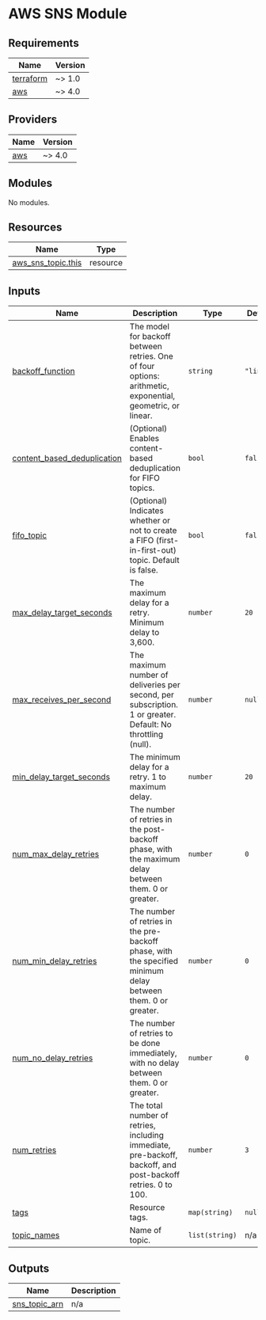 # AWS SNS Module

<!-- BEGIN_TF_DOCS -->
## Requirements

| Name | Version |
|------|---------|
| <a name="requirement_terraform"></a> [terraform](#requirement\_terraform) | ~> 1.0 |
| <a name="requirement_aws"></a> [aws](#requirement\_aws) | ~> 4.0 |

## Providers

| Name | Version |
|------|---------|
| <a name="provider_aws"></a> [aws](#provider\_aws) | ~> 4.0 |

## Modules

No modules.

## Resources

| Name | Type |
|------|------|
| [aws_sns_topic.this](https://registry.terraform.io/providers/hashicorp/aws/latest/docs/resources/sns_topic) | resource |

## Inputs

| Name | Description | Type | Default | Required |
|------|-------------|------|---------|:--------:|
| <a name="input_backoff_function"></a> [backoff\_function](#input\_backoff\_function) | The model for backoff between retries. One of four options: arithmetic, exponential, geometric, or linear. | `string` | `"linear"` | no |
| <a name="input_content_based_deduplication"></a> [content\_based\_deduplication](#input\_content\_based\_deduplication) | (Optional) Enables content-based deduplication for FIFO topics. | `bool` | `false` | no |
| <a name="input_fifo_topic"></a> [fifo\_topic](#input\_fifo\_topic) | (Optional) Indicates whether or not to create a FIFO (first-in-first-out) topic. Default is false. | `bool` | `false` | no |
| <a name="input_max_delay_target_seconds"></a> [max\_delay\_target\_seconds](#input\_max\_delay\_target\_seconds) | The maximum delay for a retry. Minimum delay to 3,600. | `number` | `20` | no |
| <a name="input_max_receives_per_second"></a> [max\_receives\_per\_second](#input\_max\_receives\_per\_second) | The maximum number of deliveries per second, per subscription. 1 or greater. Default: No throttling (null). | `number` | `null` | no |
| <a name="input_min_delay_target_seconds"></a> [min\_delay\_target\_seconds](#input\_min\_delay\_target\_seconds) | The minimum delay for a retry. 1 to maximum delay. | `number` | `20` | no |
| <a name="input_num_max_delay_retries"></a> [num\_max\_delay\_retries](#input\_num\_max\_delay\_retries) | The number of retries in the post-backoff phase, with the maximum delay between them. 0 or greater. | `number` | `0` | no |
| <a name="input_num_min_delay_retries"></a> [num\_min\_delay\_retries](#input\_num\_min\_delay\_retries) | The number of retries in the pre-backoff phase, with the specified minimum delay between them. 0 or greater. | `number` | `0` | no |
| <a name="input_num_no_delay_retries"></a> [num\_no\_delay\_retries](#input\_num\_no\_delay\_retries) | The number of retries to be done immediately, with no delay between them. 0 or greater. | `number` | `0` | no |
| <a name="input_num_retries"></a> [num\_retries](#input\_num\_retries) | The total number of retries, including immediate, pre-backoff, backoff, and post-backoff retries. 0 to 100. | `number` | `3` | no |
| <a name="input_tags"></a> [tags](#input\_tags) | Resource tags. | `map(string)` | `null` | no |
| <a name="input_topic_names"></a> [topic\_names](#input\_topic\_names) | Name of topic. | `list(string)` | n/a | yes |

## Outputs

| Name | Description |
|------|-------------|
| <a name="output_sns_topic_arn"></a> [sns\_topic\_arn](#output\_sns\_topic\_arn) | n/a |
<!-- END_TF_DOCS -->